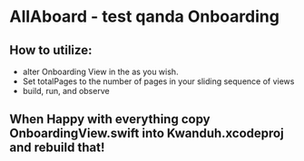 #  AllAboard - test qanda Onboarding

## How to utilize:

- alter Onboarding View in the as you wish. 
- Set totalPages to the number of pages in your sliding sequence of views
- build, run, and observe


## When Happy with everything copy OnboardingView.swift into Kwanduh.xcodeproj and rebuild that!


